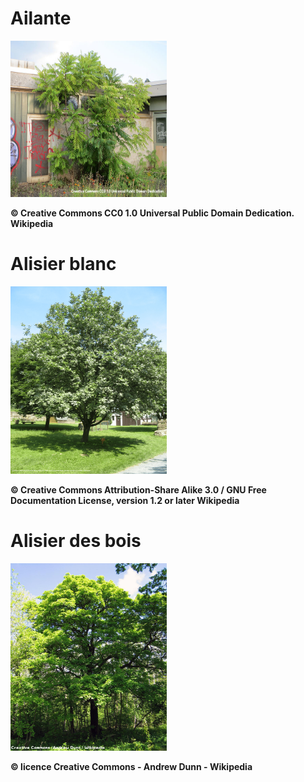 # Ailante

<img src="https://raw.githubusercontent.com/Dev-Shield/API/main/trees/json/pictures/Ailante.png"
     alt="Ailante" 
     width="250"
     height="250">

<b>© Creative Commons CC0 1.0 Universal Public Domain Dedication.
Wikipedia</b>

# Alisier blanc

<img src="https://raw.githubusercontent.com/Dev-Shield/API/main/trees/json/pictures/Alisier-blanc.png"
     alt="Alisier blanc" 
     width="250"
     height="300">

<b> © Creative Commons Attribution-Share Alike 3.0 / GNU Free Documentation License, version 1.2 or later 
Wikipedia</b>

# Alisier des bois

<img src="https://raw.githubusercontent.com/Dev-Shield/API/main/trees/json/pictures/Alisier-des-bois.png"
     alt="Alisier des bois" 
     width="250"
     height="300">

<b> © licence Creative Commons - Andrew Dunn - Wikipedia</b>
